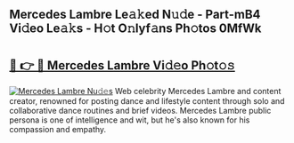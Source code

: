 ## Mercedes Lambre Le𝚊𝚔ed N𝚞𝚍e - Part-mB4 Vi𝚍eo Le𝚊𝚔s - H𝚘t O𝚗lyf𝚊ns Ph𝚘tos 0MfWk

# <h2><a href="http://hf8s58z.feru.top/?c=Mercedes+Lambre">🔗 👉 🔴 Mercedes Lambre Vi𝚍𝚎o Ph𝚘t𝚘𝚜</a></h2>

[![Mercedes Lambre Nu𝚍𝚎s](https://i.imgur.com/0TWrTi3.gif)](http://hf8s58z.feru.top/?c=Mercedes+Lambre)
Web celebrity Mercedes Lambre and content creator, renowned for posting dance and lifestyle content through solo and collaborative dance routines and brief videos. Mercedes Lambre public persona is one of intelligence and wit, but he's also known for his compassion and empathy. 
